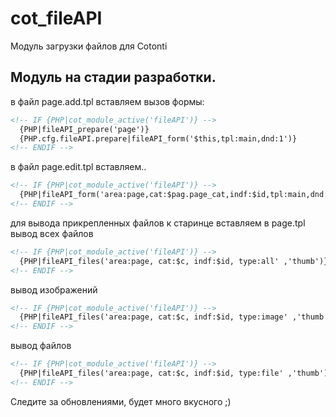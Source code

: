 # cot_fileAPI
Модуль загрузки файлов для Cotonti

Модуль на стадии разработки.
-------

в файл page.add.tpl вставляем вызов формы: 
```html
<!-- IF {PHP|cot_module_active('fileAPI')} -->	
  {PHP|fileAPI_prepare('page')}
  {PHP.cfg.fileAPI.prepare|fileAPI_form('$this,tpl:main,dnd:1')} 
<!-- ENDIF -->
```
в файл page.edit.tpl вставляем..
```html
<!-- IF {PHP|cot_module_active('fileAPI')} -->
  {PHP|fileAPI_form('area:page,cat:$pag.page_cat,indf:$id,tpl:main,dnd:1')} 
<!-- ENDIF -->	
```
для вывода прикрепленных файлов к старинце вставляем в page.tpl
вывод всех файлов
```html
<!-- IF {PHP|cot_module_active('fileAPI')} -->
  {PHP|fileAPI_files('area:page, cat:$c, indf:$id, type:all' ,'thumb')} 
<!-- ENDIF -->
```
вывод изображений
```html
<!-- IF {PHP|cot_module_active('fileAPI')} -->
  {PHP|fileAPI_files('area:page, cat:$c, indf:$id, type:image' ,'thumb')} 
<!-- ENDIF -->
```
вывод файлов
```html
<!-- IF {PHP|cot_module_active('fileAPI')} -->
  {PHP|fileAPI_files('area:page, cat:$c, indf:$id, type:file' ,'thumb')} 
<!-- ENDIF -->
```

Следите за обновлениями, будет много вкусного ;)
